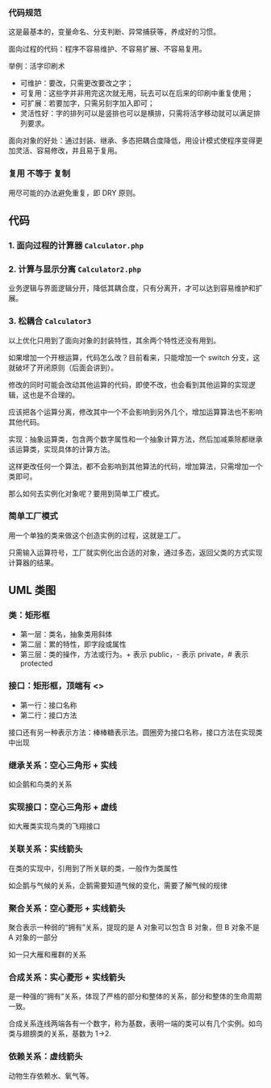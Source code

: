 ### 代码规范

这是最基本的，变量命名、分支判断、异常捕获等，养成好的习惯。

面向过程的代码：程序不容易维护、不容易扩展、不容易复用。

举例：活字印刷术
- 可维护：要改，只需更改要改之字；
- 可复用：这些字并非用完这次就无用，玩去可以在后来的印刷中重复使用；
- 可扩展：若要加字，只需另刻字加入即可；
- 灵活性好：字的排列可以是竖排也可以是横排，只需将活字移动就可以满足排列要求。

面向对象的好处：通过封装、继承、多态把耦合度降低，用设计模式使程序变得更加灵活、容易修改，并且易于复用。

### 复用 不等于 复制

用尽可能的办法避免重复，即 DRY 原则。

## 代码

### 1. 面向过程的计算器 `Calculator.php`

### 2. 计算与显示分离  `Calculator2.php`

业务逻辑与界面逻辑分开，降低其耦合度，只有分离开，才可以达到容易维护和扩展。

### 3. 松耦合 `Calculator3`

以上优化只用到了面向对象的封装特性，其余两个特性还没有用到。

如果增加一个开根运算，代码怎么改？目前看来，只能增加一个 switch 分支，这就破坏了开闭原则（后面会讲到）。

修改的同时可能会改动其他运算的代码，即使不改，也会看到其他运算的实现逻辑，这也是不合理的。

应该把各个运算分离，修改其中一个不会影响到另外几个，增加运算算法也不影响其他代码。

实现：抽象运算类，包含两个数字属性和一个抽象计算方法，然后加减乘除都继承该运算类，实现具体的计算方法。

这样更改任何一个算法，都不会影响到其他算法的代码，增加算法，只需增加一个类即可。

那么如何去实例化对象呢？要用到简单工厂模式。

###  简单工厂模式

用一个单独的类来做这个创造实例的过程，这就是工厂。

只需输入运算符号，工厂就实例化出合适的对象，通过多态，返回父类的方式实现计算器的结果。

## UML 类图

### 类：矩形框
- 第一层：类名，抽象类用斜体
- 第二层：累的特性，即字段或属性
- 第三层：类的操作，方法或行为。+ 表示 public，- 表示 private，# 表示protected

### 接口：矩形框，顶端有 <<interface>>
- 第一行：接口名称
- 第二行：接口方法

接口还有另一种表示方法：棒棒糖表示法。圆圈旁为接口名称，接口方法在实现类中出现

### 继承关系：空心三角形 + 实线

如企鹅和鸟类的关系

### 实现接口：空心三角形 + 虚线

如大雁类实现鸟类的飞翔接口

### 关联关系：实线箭头

在类的实现中，引用到了所关联的类，一般作为类属性

如企鹅与气候的关系，企鹅需要知道气候的变化，需要了解气候的规律

### 聚合关系：空心菱形 + 实线箭头

聚合表示一种弱的“拥有”关系，提现的是 A 对象可以包含 B 对象，但 B 对象不是 A 对象的一部分

如一只大雁和雁群的关系

### 合成关系：实心菱形 + 实线箭头

是一种强的“拥有”关系，体现了严格的部分和整体的关系，部分和整体的生命周期一致。

合成关系连线两端各有一个数字，称为基数，表明一端的类可以有几个实例。如鸟类与翅膀类的关系，基数为 1->2.

### 依赖关系：虚线箭头

动物生存依赖水、氧气等。
